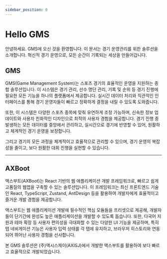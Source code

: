 ```yaml
---
sidebar_position: 0
---
```


# Hello GMS

안녕하세요. GMS에 오신 것을 환영합니다.
이 문서는 경기 운영관리를 위한 솔루션을 소개합니다.
혁신적 경기 운영으로, 모든 순간이 기록되는 세상을 만들어갑니다.


## GMS

GMS(Game Management System)는 스포츠 경기의 효율적인 운영을 지원하는 종합 솔루션입니다. 이 시스템은 경기 관리, 선수 명단 관리, 기록 및 순위 등 경기 진행에 필요한 모든 기능을 하나의 플랫폼에서 제공합니다. 실시간 데이터 처리와 직관적인 인터페이스를 통해 경기 운영자들이 빠르고 정확하게 결정을 내릴 수 있도록 도와줍니다.

또한, 이 시스템은 다양한 스포츠 종목에 맞춰 유연하게 조정 가능하며, 신속한 정보 업데이트와 사용자 친화적인 디자인으로 최적의 사용자 경험을 제공합니다. 경기 진행 중 발생하는 모든 데이터를 중앙에서 관리하고, 실시간으로 경기에 반영할 수 있어, 원활하고 체계적인 경기 운영을 보장합니다.

그리고 경기의 모든 과정을 체계적이고 효율적으로 관리할 수 있으며, 경기 운영의 복잡성을 줄이고, 보다 원활한 대회 진행을 실현할 수 있습니다.

***

## AXBoot

액스부트(AXBoot)는 React 기반의 웹 애플리케이션 개발 프레임워크로, 빠르고 쉽게 고품질의 웹앱을 구축할 수 있는 솔루션입니다. 이 프레임워크는 최신 프론트엔드 기술인 React, TypeScript, Zustand, AntDesign 등을 활용하여 개발자에게 효율적이고 즐거운 개발 경험을 제공합니다.

액스부트는 웹 애플리케이션 개발에 필수적인 핵심 모듈들을 프리셋으로 제공해, 개발자들이 단기간에 완성도 높은 애플리케이션을 개발할 수 있도록 돕습니다. 또한, 다국어 지원과 테마 확장 등 사용자 편의성을 극대화할 수 있는 다양한 UI 기능을 제공하며, 특히 탭 네비게이션 기능은 사용자 입력 상태를 각 탭에 유지하고, 브라우저 히스토리와 연동되어 뛰어난 사용자 경험을 선사합니다.

본 GMS 솔루션은 (주)액시스제이(AXISJ)에서 개발한 액스부트를 활용하여 보다 빠르고 효율적으로 개발되었습니다.
